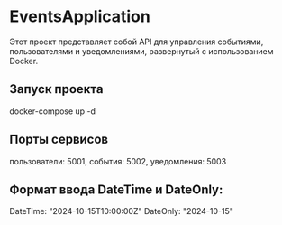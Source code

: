 # EventsApplication

Этот проект представляет собой API для управления событиями, пользователями и уведомлениями, развернутый с использованием Docker.

## Запуск проекта

docker-compose up -d

## Порты сервисов

пользователи: 5001,
события: 5002,
уведомления: 5003

## Формат ввода DateTime и DateOnly:

DateTime: "2024-10-15T10:00:00Z"
DateOnly: "2024-10-15"